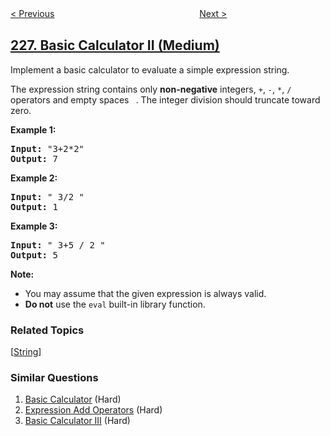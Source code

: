 <!--|This file generated by command(leetcode description); DO NOT EDIT.    |-->
<!--+----------------------------------------------------------------------+-->
<!--|@author    openset <openset.wang@gmail.com>                           |-->
<!--|@link      https://github.com/openset                                 |-->
<!--|@home      https://github.com/tonymontaro/leetcode-hints                        |-->
<!--+----------------------------------------------------------------------+-->

[< Previous](https://github.com/tonymontaro/leetcode-hints/tree/master/problems/invert-binary-tree "Invert Binary Tree")
　　　　　　　　　　　　　　　　
[Next >](https://github.com/tonymontaro/leetcode-hints/tree/master/problems/summary-ranges "Summary Ranges")

## [227. Basic Calculator II (Medium)](https://leetcode.com/problems/basic-calculator-ii "基本计算器 II")

<p>Implement a basic calculator to evaluate a simple expression string.</p>

<p>The expression string contains only <b>non-negative</b> integers, <code>+</code>, <code>-</code>, <code>*</code>, <code>/</code> operators and empty spaces <code> </code>. The integer division should truncate toward zero.</p>

<p><strong>Example 1:</strong></p>

<pre>
<strong>Input: </strong>&quot;3+2*2&quot;
<strong>Output:</strong> 7
</pre>

<p><strong>Example 2:</strong></p>

<pre>
<strong>Input:</strong> &quot; 3/2 &quot;
<strong>Output:</strong> 1</pre>

<p><strong>Example 3:</strong></p>

<pre>
<strong>Input:</strong> &quot; 3+5 / 2 &quot;
<strong>Output:</strong> 5
</pre>

<p><b>Note:</b></p>

<ul>
	<li>You may assume that the given expression is always valid.</li>
	<li><b>Do not</b> use the <code>eval</code> built-in library function.</li>
</ul>

### Related Topics
  [[String](https://github.com/tonymontaro/leetcode-hints/tree/master/tag/string/README.md)]

### Similar Questions
  1. [Basic Calculator](https://github.com/tonymontaro/leetcode-hints/tree/master/problems/basic-calculator) (Hard)
  1. [Expression Add Operators](https://github.com/tonymontaro/leetcode-hints/tree/master/problems/expression-add-operators) (Hard)
  1. [Basic Calculator III](https://github.com/tonymontaro/leetcode-hints/tree/master/problems/basic-calculator-iii) (Hard)
